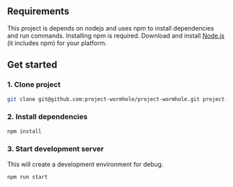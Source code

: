 ## Requirements

This project is depends on nodejs and uses npm to install dependencies and run commands. Installing npm is required. Download and install [Node.js](https://nodejs.org/) (it includes npm) for your platform.

## Get started

### 1. Clone project

```bash
git clone git@github.com:project-wormhole/project-wormhole.git project-wormhole-website && cd project-wormhole-website
```

### 2. Install dependencies

```bash
npm install
```

### 3. Start development server

This will create a development environment for debug.

```bash
npm run start
```
